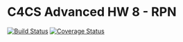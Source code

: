 # C4CS Advanced HW 8 - RPN
[![Build Status](https://travis-ci.org/NicoleHarsha/c4cs_f18_rpn_ad.svg?branch=master)](https://travis-ci.org/NicoleHarsha/c4cs_f18_rpn_ad)
[![Coverage Status](https://coveralls.io/repos/github/NicoleHarsha/c4cs_f18_rpn_ad/badge.svg?branch=master)](https://coveralls.io/github/NicoleHarsha/c4cs_f18_rpn_ad?branch=master)
